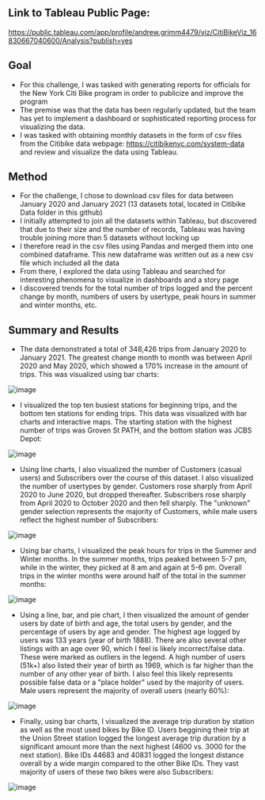 ## Link to Tableau Public Page: 
https://public.tableau.com/app/profile/andrew.grimm4479/viz/CitiBikeViz_16830667040600/Analysis?publish=yes

## Goal
- For this challenge, I was tasked with generating reports for officials for the New York Citi Bike program in order to publicize and improve the program
- The premise was that the data has been regularly updated, but the team has yet to implement a dashboard or sophisticated reporting process for visualizing the data.  
- I was tasked with obtaining monthly datasets in the form of csv files from the Citibike data webpage: https://citibikenyc.com/system-data and review and visualize the data using Tableau.

## Method
- For the challenge, I chose to download csv files for data between January 2020 and January 2021 (13 datasets total, located in Citibike Data folder in this github)
- I initially attempted to join all the datasets within Tableau, but discovered that due to their size and the number of records, Tableau was having trouble joining more than 5 datasets without locking up
- I therefore read in the csv files using Pandas and merged them into one combined dataframe.  This new dataframe was written out as a new csv file which included all the data
- From there, I explored the data using Tableau and searched for interesting phenomena to visualize in dashboards and a story page
- I discovered trends for the total number of trips logged and the percent change by month, numbers of users by usertype, peak hours in summer and winter months, etc.  

## Summary and Results
- The data demonstrated a total of 348,426 trips from January 2020 to January 2021.  The greatest change month to month was between April 2020 and May 2020, which showed a 170% increase in the amount of trips.  This was visualized using bar charts:

![image](https://user-images.githubusercontent.com/120341249/236355908-5e8fc2df-00f4-4a3c-bd3f-c7e619b0e72c.png)

- I visualized the top ten busiest stations for beginning trips, and the bottom ten stations for ending trips.  This data was visualized with bar charts and interactive maps.  The starting station with the highest number of trips was Groven St PATH, and the bottom station was JCBS Depot: 

![image](https://user-images.githubusercontent.com/120341249/236356279-38147d59-4c61-4ffe-a575-5581a83c1dca.png)

- Using line charts, I also visualized the number of Customers (casual users) and Subscribers over the course of this dataset.  I also visualized the number of usertypes by gender.  Customers rose sharply from April 2020 to June 2020, but dropped thereafter.  Subscribers rose sharply from April 2020 to October 2020 and then fell sharply.  The "unknown" gender selection represents the majority of Customers, while male users reflect the highest number of Subscribers: 

![image](https://user-images.githubusercontent.com/120341249/236356540-2bd522f1-0915-4399-86e7-56b5c2ac550e.png)

- Using bar charts, I visualized the peak hours for trips in the Summer and Winter months. In the summer months, trips peaked between 5-7 pm, while in the winter, they picked at 8 am and again at 5-6 pm.  Overall trips in the winter months were around half of the total in the summer months: 

![image](https://user-images.githubusercontent.com/120341249/236356873-f93602bd-dab7-4ce7-be2c-371439e65c68.png)

- Using a line, bar, and pie chart, I then visualized the amount of gender users by date of birth and age, the total users by gender, and the percentage of users by age and gender.  The highest age logged by users was 133 years (year of birth 1888).  There are also several other listings with an age over 90, which I feel is likely incorrect/false data.  These were marked as outliers in the legend.  A high number of users (51k+) also listed their year of birth as 1969, which is far higher than the number of any other year of birth.  I also feel this likely represents possible false data or a "place holder" used by the majority of users.  Male users represent the majority of overall users (nearly 60%): 

![image](https://user-images.githubusercontent.com/120341249/236356935-b7c42a80-e12c-423b-b664-9b2cc7908bb5.png)

- Finally, using bar charts, I visualized the average trip duration by station as well as the most used bikes by Bike ID.  Users beggining their trip at the Union Street station logged the longest average trip duration by a significant amount more than the next highest (4600 vs. 3000 for the next station).  Bike IDs 44683 and 40831 logged the longest distance overall by a wide margin compared to the other Bike IDs.  They vast majority of users of these two bikes were also Subscribers:

![image](https://user-images.githubusercontent.com/120341249/236357183-e8c49c78-d9f8-4667-b4da-426e7409a8a8.png)



